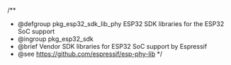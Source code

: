 /**
 * @defgroup pkg_esp32_sdk_lib_phy  ESP32 SDK libraries for the ESP32 SoC support
 * @ingroup  pkg_esp32_sdk
 * @brief    Vendor SDK libraries for ESP32 SoC support by Espressif
 * @see      https://github.com/espressif/esp-phy-lib
 */
